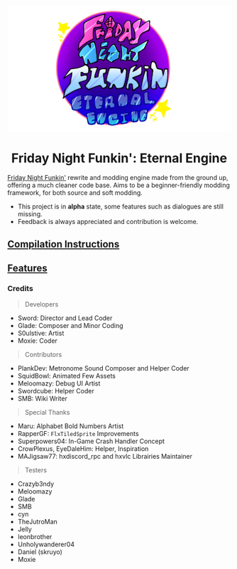 <p align="center">
    <img src="art/logo.png" width="750"/>
    <h1 align="center">Friday Night Funkin': Eternal Engine</h1>
</p>

[Friday Night Funkin'](https://github.com/FunkinCrew/Funkin) rewrite and modding engine made from the ground up, offering a much cleaner code base. Aims to be a beginner-friendly modding framework, for both source and soft modding.

- This project is in **alpha** state, some features such as dialogues are still missing.
- Feedback is always appreciated and contribution is welcome.

## [Compilation Instructions](https://github.com/Sword352/FNF-EternalEngine/blob/master/wiki/COMPILATION.md)
## [Features](https://github.com/Sword352/FNF-EternalEngine/blob/master/wiki/FEATURES.md)

### Credits
> Developers
- Sword: Director and Lead Coder
- Glade: Composer and Minor Coding
- S0ulstive: Artist
- Moxie: Coder

> Contributors
- PlankDev: Metronome Sound Composer and Helper Coder
- SquidBowl: Animated Few Assets
- Meloomazy: Debug UI Artist
- Swordcube: Helper Coder
- SMB: Wiki Writer

> Special Thanks
- Maru: Alphabet Bold Numbers Artist
- RapperGF: `FlxTiledSprite` Improvements
- Superpowers04: In-Game Crash Handler Concept
- CrowPlexus, EyeDaleHim: Helper, Inspiration
- MAJigsaw77: hxdiscord_rpc and hxvlc Librairies Maintainer

> Testers
- Crazyb3ndy
- Meloomazy
- Glade
- SMB
- cyn
- TheJutroMan
- Jelly
- leonbrother
- Unholywanderer04
- Daniel (skruyo)
- Moxie